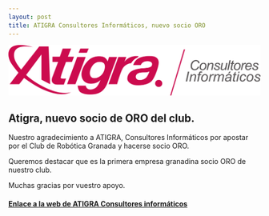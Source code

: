```yaml
---
layout: post
title: ATIGRA Consultores Informáticos, nuevo socio ORO
---
```



<img src="/images/atigra.png" width="800" />





## Atigra, nuevo  socio de ORO del club. ##

Nuestro agradecimiento a ATIGRA, Consultores Informáticos por apostar por el Club de Robótica Granada y hacerse socio ORO.

Queremos destacar que es la primera empresa granadina socio ORO de nuestro club.

Muchas gracias por vuestro apoyo.








#### [Enlace a la web de ATIGRA Consultores informáticos](https://atigra.es/) ####
